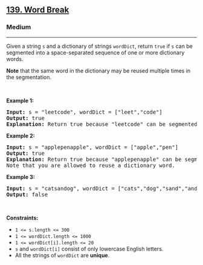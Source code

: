 <h2><a href="https://leetcode.com/problems/word-break/?envType=list&envId=rab78cw1">139. Word Break</a></h2><h3>Medium</h3><hr><p>Given a string <code>s</code> and a dictionary of strings <code>wordDict</code>, return <code>true</code> if <code>s</code> can be segmented into a space-separated sequence of one or more dictionary words.</p>

<p><strong>Note</strong> that the same word in the dictionary may be reused multiple times in the segmentation.</p>

<p>&nbsp;</p>
<p><strong class="example">Example 1:</strong></p>

<pre>
<strong>Input:</strong> s = &quot;leetcode&quot;, wordDict = [&quot;leet&quot;,&quot;code&quot;]
<strong>Output:</strong> true
<strong>Explanation:</strong> Return true because &quot;leetcode&quot; can be segmented as &quot;leet code&quot;.
</pre>

<p><strong class="example">Example 2:</strong></p>

<pre>
<strong>Input:</strong> s = &quot;applepenapple&quot;, wordDict = [&quot;apple&quot;,&quot;pen&quot;]
<strong>Output:</strong> true
<strong>Explanation:</strong> Return true because &quot;applepenapple&quot; can be segmented as &quot;apple pen apple&quot;.
Note that you are allowed to reuse a dictionary word.
</pre>

<p><strong class="example">Example 3:</strong></p>

<pre>
<strong>Input:</strong> s = &quot;catsandog&quot;, wordDict = [&quot;cats&quot;,&quot;dog&quot;,&quot;sand&quot;,&quot;and&quot;,&quot;cat&quot;]
<strong>Output:</strong> false
</pre>

<p>&nbsp;</p>
<p><strong>Constraints:</strong></p>

<ul>
	<li><code>1 &lt;= s.length &lt;= 300</code></li>
	<li><code>1 &lt;= wordDict.length &lt;= 1000</code></li>
	<li><code>1 &lt;= wordDict[i].length &lt;= 20</code></li>
	<li><code>s</code> and <code>wordDict[i]</code> consist of only lowercase English letters.</li>
	<li>All the strings of <code>wordDict</code> are <strong>unique</strong>.</li>
</ul>
